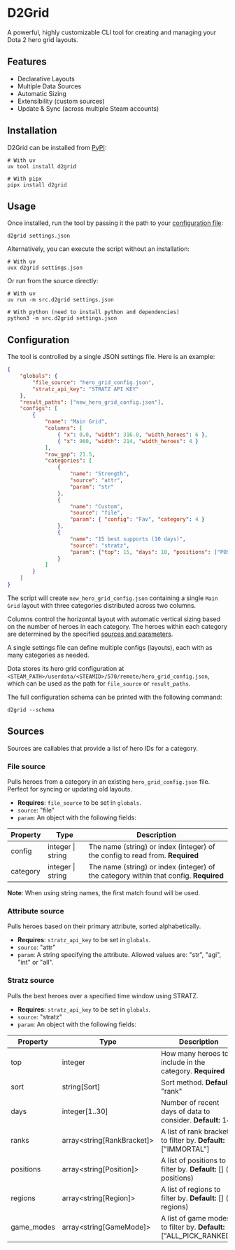 # D2Grid

A powerful, highly customizable CLI tool for creating and managing your Dota 2 hero grid layouts.

## Features

- Declarative Layouts
- Multiple Data Sources
- Automatic Sizing
- Extensibility (custom sources)
- Update & Sync (across multiple Steam accounts)

## Installation

D2Grid can be installed from [PyPI](https://pypi.org/project/d2grid/):

```shell
# With uv
uv tool install d2grid
```

```shell
# With pipx
pipx install d2grid
```

## Usage

Once installed, run the tool by passing it the path to your [configuration file](#configuration):

```shell
d2grid settings.json
```

Alternatively, you can execute the script without an installation:

```shell
# With uv
uvx d2grid settings.json
```

Or run from the source directly:

```shell
# With uv
uv run -m src.d2grid settings.json
```

```shell
# With python (need to install python and dependencies)
python3 -m src.d2grid settings.json
```

## Configuration

The tool is controlled by a single JSON settings file. Here is an example:

```json
{
    "globals": {
        "file_source": "hero_grid_config.json",
        "stratz_api_key": "STRATZ API KEY"
    },
    "result_paths": ["new_hero_grid_config.json"],
    "configs": [
        {
            "name": "Main Grid",
            "columns": [
                { "x": 0.0, "width": 316.0, "width_heroes": 6 },
                { "x": 960, "width": 214, "width_heroes": 4 }
            ],
            "row_gap": 21.5,
            "categories": [
                {
                    "name": "Strength",
                    "source": "attr",
                    "param": "str"
                },
                {
                    "name": "Custom",
                    "source": "file",
                    "param": { "config": "Fav", "category": 4 }
                },
                {
                    "name": "15 best supports (10 days)",
                    "source": "stratz",
                    "param": {"top": 15, "days": 10, "positions": ["POSITION_4", "POSITION_5"]}
                }
            ]
        }
    ]
}
```

The script will create `new_hero_grid_config.json` containing a single `Main Grid` layout with three
categories distributed across two columns.

Columns control the horizontal layout with automatic vertical sizing based on the number of heroes in each category. The
heroes within each category are determined by the specified [sources and parameters](#sources).

A single settings file can define multiple configs (layouts), each with as many categories as needed.

Dota stores its hero grid configuration at `<STEAM_PATH>/userdata/<STEAMID>/570/remote/hero_grid_config.json`, which can
be used as the path for `file_source` or `result_paths`.

The full configuration schema can be printed with the following command:

```shell
d2grid --schema
```

## Sources

Sources are callables that provide a list of hero IDs for a category.

### File source

Pulls heroes from a category in an existing `hero_grid_config.json` file. Perfect for syncing or updating old layouts.

- **Requires**: `file_source` to be set in `globals`.
- `source`: "file"
- `param`: An object with the following fields:
  
| Property | Type              | Description                                                                           |
|----------|-------------------|---------------------------------------------------------------------------------------|
| config   | integer \| string | The name (string) or index (integer) of the config to read from. **Required**         |
| category | integer \| string | The name (string) or index (integer) of the category within that config. **Required** |

**Note**: When using string names, the first match found will be used.

### Attribute source

Pulls heroes based on their primary attribute, sorted alphabetically.

- **Requires**: `stratz_api_key` to be set in `globals`.
- `source`: "attr"
- `param`: A string specifying the attribute. Allowed values are: "str", "agi", "int" or "all".

### Stratz source

Pulls the best heroes over a specified time window using STRATZ.

- **Requires**: `stratz_api_key` to be set in `globals`.
- `source`: "stratz"
- `param`: An object with the following fields:
  
| Property   | Type                       | Description                                                         |
|------------|----------------------------|---------------------------------------------------------------------|
| top        | integer                    | How many heroes to include in the category. **Required**            |
| sort       | string[Sort]               | Sort method. **Default:** "rank"                                    |
| days       | integer[1..30]             | Number of recent days of data to consider. **Default:** 14          |
| ranks      | array<string[RankBracket]> | A list of rank brackets to filter by. **Default:** ["IMMORTAL"]     |
| positions  | array<string[Position]>    | A list of positions to filter by. **Default:** [] (all positions)   |
| regions    | array<string[Region]>      | A list of regions to filter by. **Default:** [] (all regions)       |
| game_modes | array<string[GameMode]>    | A list of game modes to filter by. **Default:** ["ALL_PICK_RANKED"] |
